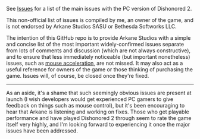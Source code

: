 See [Issues](https://github.com/DavidOliver/Dishonored-2-PC-Issues/issues) for a list of the main issues with the PC version of Dishonored 2.

This non-official list of issues is compiled by me, an owner of the game, and is not endorsed by Arkane Studios SASU or Bethesda Softworks LLC.

The intention of this GitHub repo is to provide Arkane Studios with a simple and concise list of the most important widely-confirmed issues separate from lots of comments and discussion (which are not always constructive), and to ensure that less immediately noticeable (but important nonetheless) issues, such as [mouse acceleration](https://github.com/DavidOliver/Dishonored-2-PC-Issues/issues/3), are not missed. It may also act as a useful reference for owners of the game or those thinking of purchasing the game. Issues will, of course, be closed once they're fixed.

---

As an aside, it's a shame that such seemingly obvious issues are present at launch (I wish developers would get experienced PC gamers to give feedback on things such as mouse control), but it's been encouraging to hear that Arkane is listening and working on fixes. Those who get playable performance and have played Dishonored 2 through seem to rate the game itself very highly, and I'm looking forward to experiencing it once the major issues have been addressed.